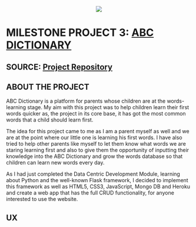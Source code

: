 <div align="center">
  <img src="https://github.com/stanciudorin/Dictionary-Project/blob/master/static/images/Site%20Preview.png?raw=true" align="center" style="margin: 0;">
</div>

# MILESTONE PROJECT 3: [ABC DICTIONARY](https://dictionary-project.herokuapp.com/)

## SOURCE: [Project Repository](https://github.com/stanciudorin/Dictionary-Project)

## ABOUT THE PROJECT
<p>ABC Dictionary is a platform for parents whose children are at the words-learning stage. My aim with this project was to help children learn their first words quicker as, the project in its core base, it has got the most common words that a child should learn first.

The idea for this project came to me as I am a parent myself as well and we are at the point where our little one is learning his first words. I have also tried to help other parents like myself to let them know what words we are staring learning first and also to give them the opportunity of inputting their knowledge into the ABC Dictionary and grow the words database so that children can learn new words every day.

As I had just completed the Data Centric Development Module, learning about Python and the well-known Flask framework, I decided to implement this framework as well as HTML5, CSS3, JavaScript, Mongo DB and Heroku and create a web app that has the full CRUD functionality, for anyone interested to use the website.
</p>

## UX
